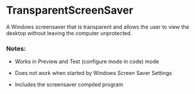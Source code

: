 # TransparentScreenSaver
A Windows screensaver that is transparent and allows the user to view the desktop without leaving the computer unprotected.

### Notes:<br>
- Works in Preview and Test (configure mode in code) mode<br>
- Does not work when started by Windows Screen Saver Settings<br>

- Includes the screensaver compiled program<br>
